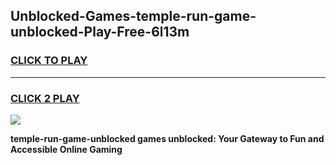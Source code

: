 
## Unblocked-Games-temple-run-game-unblocked-Play-Free-6l13m
<h3>
<a href="https://premium76.site?title=temple-run-game-unblocked&ref=10A">CLICK TO PLAY</a></h3>
<hr>

<h3>
<a href="https://premium76.site?title=temple-run-game-unblocked&ref=10A">CLICK 2 PLAY</a>
  
</h3>

<a href="https://premium76.site?title=temple-run-game-unblocked&ref=10A"><img src="https://clearcache.store/games.png"></a>


**temple-run-game-unblocked games unblocked: Your Gateway to Fun and Accessible Online Gaming**
